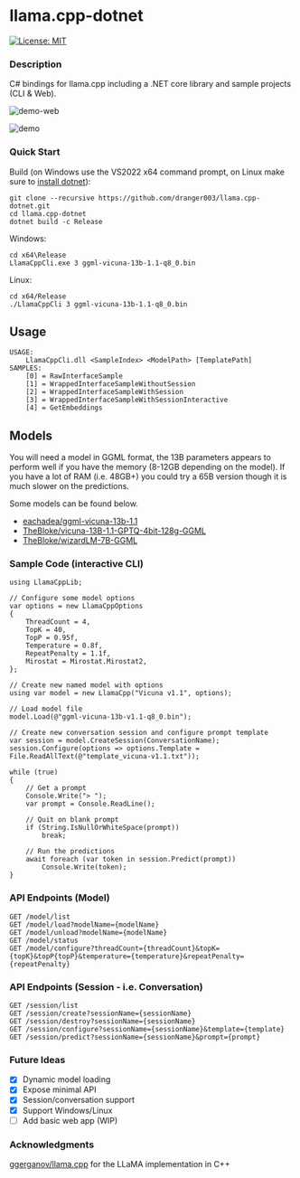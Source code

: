 # llama.cpp-dotnet

[![License: MIT](https://img.shields.io/badge/License-MIT-yellow.svg)](https://opensource.org/licenses/MIT)

### Description

C# bindings for llama.cpp including a .NET core library and sample projects (CLI & Web).

![demo-web](https://user-images.githubusercontent.com/1760549/233868319-59dda027-4279-462f-9233-2825856cded9.gif)

![demo](https://user-images.githubusercontent.com/1760549/233812516-e1504362-8379-4c20-baef-763ffacf8ef1.gif)

### Quick Start

Build (on Windows use the VS2022 x64 command prompt, on Linux make sure to [install dotnet](https://learn.microsoft.com/en-us/dotnet/core/install/linux)):
```
git clone --recursive https://github.com/dranger003/llama.cpp-dotnet.git
cd llama.cpp-dotnet
dotnet build -c Release
```

Windows:
```
cd x64\Release
LlamaCppCli.exe 3 ggml-vicuna-13b-1.1-q8_0.bin
```

Linux:
```
cd x64/Release
./LlamaCppCli 3 ggml-vicuna-13b-1.1-q8_0.bin
```

## Usage
```
USAGE:
    LlamaCppCli.dll <SampleIndex> <ModelPath> [TemplatePath]
SAMPLES:
    [0] = RawInterfaceSample
    [1] = WrappedInterfaceSampleWithoutSession
    [2] = WrappedInterfaceSampleWithSession
    [3] = WrappedInterfaceSampleWithSessionInteractive
    [4] = GetEmbeddings
```

## Models

You will need a model in GGML format, the 13B parameters appears to perform well if you have the memory (8-12GB depending on the model).
If you have a lot of RAM (i.e. 48GB+) you could try a 65B version though it is much slower on the predictions.

Some models can be found below.

- [eachadea/ggml-vicuna-13b-1.1](https://huggingface.co/eachadea/ggml-vicuna-13b-1.1/tree/main)
- [TheBloke/vicuna-13B-1.1-GPTQ-4bit-128g-GGML](https://huggingface.co/TheBloke/vicuna-13B-1.1-GPTQ-4bit-128g-GGML/tree/main)
- [TheBloke/wizardLM-7B-GGML](https://huggingface.co/TheBloke/wizardLM-7B-GGML)

### Sample Code (interactive CLI)
```
using LlamaCppLib;

// Configure some model options
var options = new LlamaCppOptions
{
    ThreadCount = 4,
    TopK = 40,
    TopP = 0.95f,
    Temperature = 0.8f,
    RepeatPenalty = 1.1f,
    Mirostat = Mirostat.Mirostat2,
};

// Create new named model with options
using var model = new LlamaCpp("Vicuna v1.1", options);

// Load model file
model.Load(@"ggml-vicuna-13b-v1.1-q8_0.bin");

// Create new conversation session and configure prompt template
var session = model.CreateSession(ConversationName);
session.Configure(options => options.Template = File.ReadAllText(@"template_vicuna-v1.1.txt"));

while (true)
{
    // Get a prompt
    Console.Write("> ");
    var prompt = Console.ReadLine();

    // Quit on blank prompt
    if (String.IsNullOrWhiteSpace(prompt))
        break;

    // Run the predictions
    await foreach (var token in session.Predict(prompt))
        Console.Write(token);
}
```

### API Endpoints (Model)
```
GET /model/list
GET /model/load?modelName={modelName}
GET /model/unload?modelName={modelName}
GET /model/status
GET /model/configure?threadCount={threadCount}&topK={topK}&topP{topP}&temperature={temperature}&repeatPenalty={repeatPenalty}
```

### API Endpoints (Session - i.e. Conversation)
```
GET /session/list
GET /session/create?sessionName={sessionName}
GET /session/destroy?sessionName={sessionName}
GET /session/configure?sessionName={sessionName}&template={template}
GET /session/predict?sessionName={sessionName}&prompt={prompt}
```

### Future Ideas

- [X] Dynamic model loading
- [X] Expose minimal API
- [X] Session/conversation support
- [X] Support Windows/Linux
- [ ] Add basic web app (WIP)

### Acknowledgments
[ggerganov/llama.cpp](https://github.com/ggerganov/llama.cpp) for the LLaMA implementation in C++
